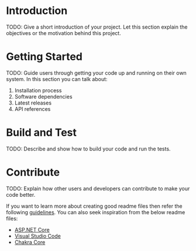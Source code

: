 # Introduction       
TODO: Give a short introduction of your project. Let this section explain the objectives or the motivation behind this project. 
 
# Getting Started
TODO: Guide users through getting your code up and running on their own system. In this section you can talk about:
1.	Installation process
2.	Software dependencies
3.	Latest releases  
4.	API references  
   
# Build and Test
TODO: Describe and show how to build your code and run the tests. 

# Contribute
TODO: Explain how other users and developers can contribute to make your code better. 

If you want to learn more about creating good readme files then refer the following [guidelines](https://docs.microsoft.com/en-us/azure/devops/repos/git/create-a-readme?view=azure-devops). You can also seek inspiration from the below readme files:
- [ASP.NET Core](https://github.com/aspnet/Home)
- [Visual Studio Code](https://github.com/Microsoft/vscode)
- [Chakra Core](https://github.com/Microsoft/ChakraCore)
